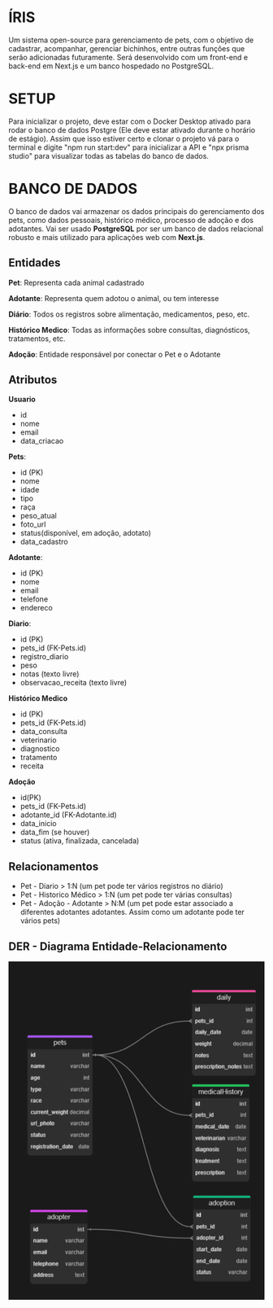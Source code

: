 # **ÍRIS**
Um sistema open-source para gerenciamento de pets, com o objetivo de cadastrar, acompanhar, gerenciar bichinhos, entre outras funções que serão adicionadas futuramente. 
Será desenvolvido com um front-end e back-end em Next.js e um banco hospedado no PostgreSQL.

# **SETUP**

Para inicializar o projeto, deve estar com o Docker Desktop ativado para rodar o banco de dados Postgre (Ele deve estar ativado durante o horário de estágio). Assim que isso estiver certo e clonar o projeto vá para o terminal e digite "npm run start:dev" para inicializar a API e "npx prisma studio" para visualizar todas as tabelas do banco de dados.

# BANCO DE DADOS
O banco de dados vai armazenar os dados principais do gerenciamento dos pets, como dados pessoais, histórico médico, processo de adoção e dos adotantes. Vai ser usado **PostgreSQL** por ser um banco de dados relacional robusto e mais utilizado para aplicações web com **Next.js**.

## Entidades

**Pet**: Representa cada animal cadastrado

**Adotante**: Representa quem adotou o animal, ou tem interesse

**Diário**: Todos os registros sobre alimentação, medicamentos, peso, etc.

**Histórico Medico**: Todas as informações sobre consultas, diagnósticos, tratamentos, etc.

**Adoção**: Entidade responsável por conectar o Pet e o Adotante


## Atributos

**Usuario**
* id
* nome
* email
* data_criacao

**Pets**:
* id (PK)
* nome
* idade
* tipo
* raça
* peso_atual
* foto_url
* status(disponível, em adoção, adotato)
* data_cadastro

**Adotante**:
* id (PK)
* nome
* email
* telefone
* endereco

**Diario**:

* id (PK)
* pets_id (FK-Pets.id)
* registro_diario
* peso
* notas (texto livre)
* observacao_receita (texto livre)

**Histórico Medico**
* id (PK)
* pets_id (FK-Pets.id)
* data_consulta
* veterinario
* diagnostico
* tratamento
* receita

**Adoção**
* id(PK)
* pets_id (FK-Pets.id)
* adotante_id (FK-Adotante.id)
* data_inicio
* data_fim (se houver)
* status (ativa, finalizada, cancelada)

## Relacionamentos
* Pet - Diario > 1:N (um pet pode ter vários registros no diário)
* Pet - Historico Médico > 1:N (um pet pode ter várias consultas)
* Pet - Adoção - Adotante > N:M (um pet pode estar associado a diferentes adotantes adotantes. Assim como um adotante pode ter vários pets)

## DER - Diagrama Entidade-Relacionamento

![Diagrama ER](./docs/der/der.png)
